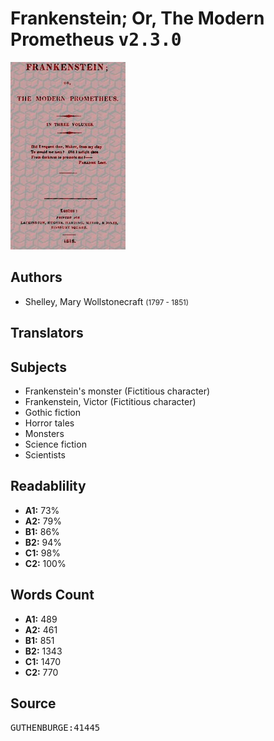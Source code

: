 # Frankenstein; Or, The Modern Prometheus <kbd>v2.3.0</kbd>

![](./cover.medium.jpg "")

## Authors


 - Shelley, Mary Wollstonecraft <small>(1797 - 1851)</small>

## Translators



## Subjects


 - Frankenstein's monster (Fictitious character)
 - Frankenstein, Victor (Fictitious character)
 - Gothic fiction
 - Horror tales
 - Monsters
 - Science fiction
 - Scientists

## Readablility


 - **A1:** 73%
 - **A2:** 79%
 - **B1:** 86%
 - **B2:** 94%
 - **C1:** 98%
 - **C2:** 100%

## Words Count


 - **A1:** 489
 - **A2:** 461
 - **B1:** 851
 - **B2:** 1343
 - **C1:** 1470
 - **C2:** 770

## Source


<kbd>GUTHENBURGE:41445</kbd>
